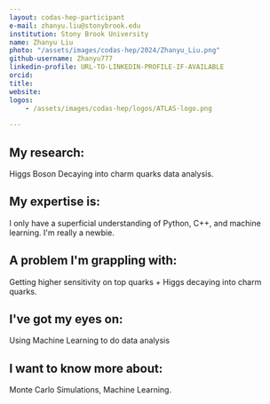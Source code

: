 ```yaml
---
layout: codas-hep-participant
e-mail: zhanyu.liu@stonybrook.edu
institution: Stony Brook University
name: Zhanyu Liu
photo: "/assets/images/codas-hep/2024/Zhanyu_Liu.png"
github-username: Zhanyu777
linkedin-profile: URL-TO-LINKEDIN-PROFILE-IF-AVAILABLE
orcid:
title:
website:
logos:
    - /assets/images/codas-hep/logos/ATLAS-logo.png
   
---
```


## My research:
Higgs Boson Decaying into charm quarks data analysis.

## My expertise is:
I only have a superficial understanding of Python, C++, and machine learning. I'm really a newbie.

## A problem I'm grappling with:
Getting higher sensitivity on top quarks + Higgs decaying into charm quarks.
## I've got my eyes on:
Using Machine Learning to do data analysis

## I want to know more about:
Monte Carlo Simulations, Machine Learning.
